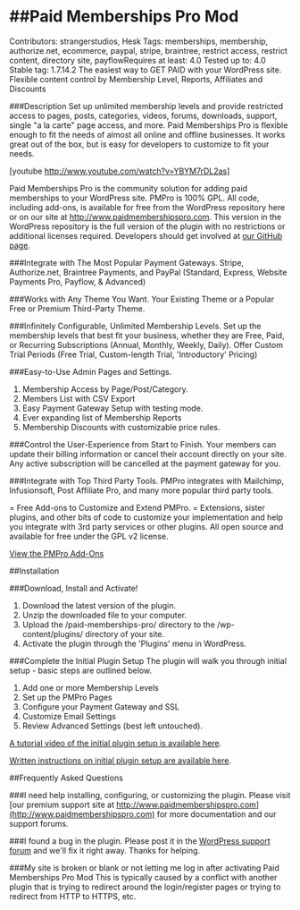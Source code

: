##Paid Memberships Pro Mod
=================================
Contributors: strangerstudios, Hesk
Tags: memberships, membership, authorize.net, ecommerce, paypal, stripe, braintree, restrict access, restrict content, directory site, payflowRequires at least: 4.0
Tested up to: 4.0
Stable tag: 1.7.14.2
The easiest way to GET PAID with your WordPress site. Flexible content control by Membership Level, Reports, Affiliates and Discounts

###Description
Set up unlimited membership levels and provide restricted access to pages, posts, categories, videos, forums, downloads, support, single "a la carte" page access, and more. Paid Memberships Pro is flexible enough to fit the needs of almost all online and offline businesses. It works great out of the box, but is easy for developers to customize to fit your needs.

[youtube http://www.youtube.com/watch?v=YBYM7rDL2as]

Paid Memberships Pro is the community solution for adding paid memberships to your WordPress site. PMPro is 100% GPL. All code, including add-ons, is available for free from the WordPress repository here or on our site at http://www.paidmembershipspro.com. This version in the WordPress repository is the full version of the plugin with no restrictions or additional licenses required. Developers should get involved at [our GitHub page](https://github.com/strangerstudios/paid-memberships-pro/).

###Integrate with The Most Popular Payment Gateways.
Stripe, Authorize.net, Braintree Payments, and PayPal (Standard, Express, Website Payments Pro, Payflow, & Advanced)

###Works with Any Theme You Want.
Your Existing Theme or a Popular Free or Premium Third-Party Theme.

###Infinitely Configurable, Unlimited Membership Levels.
Set up the membership levels that best fit your business, whether they are Free, Paid, or Recurring Subscriptions (Annual, Monthly, Weekly, Daily). Offer Custom Trial Periods (Free Trial, Custom-length Trial, 'Introductory' Pricing)

###Easy-to-Use Admin Pages and Settings.
1. Membership Access by Page/Post/Category.
2. Members List with CSV Export
3. Easy Payment Gateway Setup with testing mode.
4. Ever expanding list of Membership Reports
5. Membership Discounts with customizable price rules.

###Control the User-Experience from Start to Finish.
Your members can update their billing information or cancel their account directly on your site. Any active subscription will be cancelled at the payment gateway for you.

###Integrate with Top Third Party Tools.
PMPro integrates with Mailchimp, Infusionsoft, Post Affiliate Pro, and many more popular third party tools.

= Free Add-ons to Customize and Extend PMPro. =
Extensions, sister plugins, and other bits of code to customize your implementation and help you integrate with 3rd party services or other plugins. All open source and available for free under the GPL v2 license.

[View the PMPro Add-Ons](http://www.paidmembershipspro.com/add-ons/)

##Installation

###Download, Install and Activate!
1. Download the latest version of the plugin.
2. Unzip the downloaded file to your computer.
3. Upload the /paid-memberships-pro/ directory to the /wp-content/plugins/ directory of your site.
4. Activate the plugin through the 'Plugins' menu in WordPress.

###Complete the Initial Plugin Setup
The plugin will walk you through initial setup - basic steps are outlined below.

1. Add one or more Membership Levels
2. Set up the PMPro Pages
3. Configure your Payment Gateway and SSL
4. Customize Email Settings
5. Review Advanced Settings (best left untouched).

[A tutorial video of the initial plugin setup is available here](http://www.paidmembershipspro.com/documentation/initial-plugin-setup/tutorial-video/).

[Written instructions on initial plugin setup are available here](http://www.paidmembershipspro.com/documentation/initial-plugin-setup/).

##Frequently Asked Questions

###I need help installing, configuring, or customizing the plugin.
Please visit [our premium support site at http://www.paidmembershipspro.com](http://www.paidmembershipspro.com) for more documentation and our support forums.

###I found a bug in the plugin.
Please post it in the [WordPress support forum](http://wordpress.org/tags/paid-memberships-pro?forum_id=10) and we'll fix it right away. Thanks for helping. 

###My site is broken or blank or not letting me log in after activating Paid Memberships Pro Mod
This is typically caused by a conflict with another plugin that is trying to redirect around the login/register pages or trying to redirect from HTTP to HTTPS, etc.
